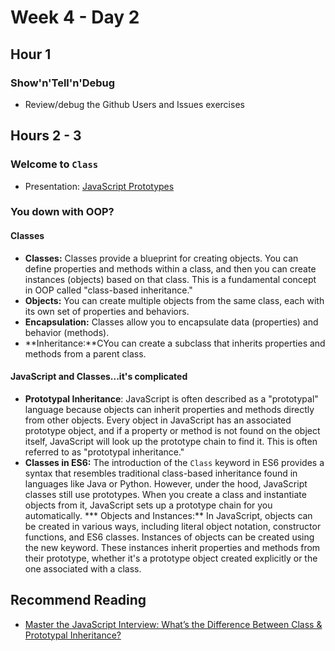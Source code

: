 # Week 4 - Day 2

## Hour 1

### Show'n'Tell'n'Debug

* Review/debug the Github Users and Issues exercises

## Hours 2 - 3

### Welcome to `Class`

* Presentation: [JavaScript Prototypes](https://docs.google.com/presentation/d/1o_7-TJMjTDkLj7awAkdyP7hThlV-rgay_d_TJi_oMz0/edit?usp=sharing)

### You down with OOP?

#### Classes

* **Classes:** Classes provide a blueprint for creating objects. You can define properties and methods within a class, and then you can create instances (objects) based on that class. This is a fundamental concept in OOP called "class-based inheritance."
* **Objects:** You can create multiple objects from the same class, each with its own set of properties and behaviors.
* **Encapsulation:** Classes allow you to encapsulate data (properties) and behavior (methods).
* **Inheritance:**CYou can create a subclass that inherits properties and methods from a parent class.

#### JavaScript and Classes...it's complicated

* **Prototypal Inheritance**: JavaScript is often described as a "prototypal" language because objects can inherit properties and methods directly from other objects. Every object in JavaScript has an associated prototype object, and if a property or method is not found on the object itself, JavaScript will look up the prototype chain to find it. This is often referred to as "prototypal inheritance."
* **Classes in ES6:** The introduction of the `Class` keyword in ES6 provides a syntax that resembles traditional class-based inheritance found in languages like Java or Python. However, under the hood, JavaScript classes still use prototypes. When you create a class and instantiate objects from it, JavaScript sets up a prototype chain for you automatically.
*** Objects and Instances:** In JavaScript, objects can be created in various ways, including literal object notation, constructor functions, and ES6 classes. Instances of objects can be created using the new keyword. These instances inherit properties and methods from their prototype, whether it's a prototype object created explicitly or the one associated with a class.

## Recommend Reading

* [Master the JavaScript Interview: What’s the Difference Between Class & Prototypal Inheritance?](https://medium.com/javascript-scene/master-the-javascript-interview-what-s-the-difference-between-class-prototypal-inheritance-e4cd0a7562e9)
